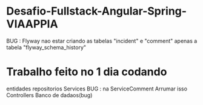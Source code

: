 # Desafio-Fullstack-Angular-Spring-VIAAPPIA

BUG : Flyway nao estar criando as tabelas "incident" e "comment" apenas a tabela "flyway_schema_history"

# Trabalho feito no 1 dia codando 
entidades
repositorios 
Services BUG : na ServiceComment Arrumar isso 
Controllers
Banco de dadaos(bug)
